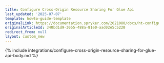 ```yaml
---
title: Configure Cross-Origin Resource Sharing For Glue Api
last_updated: '2025-07-07'
template: howto-guide-template
originalLink: https://documentation.spryker.com/2021080/docs/ht-configuring-glue-for-cross-origin-requests-201903
originalArticleId: 340bd1d9-3055-488a-81e0-aad02e5c5220
redirect_from: null
layout: custom_new
---
```


{% include integrations/configure-cross-origin-resource-sharing-for-glue-api-body.md %}
